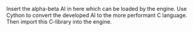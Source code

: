 Insert the alpha-beta AI in here which can be loaded by the engine.
Use Cython to convert the developed AI to the more performant C language. 
Then import this C-library into the engine.
